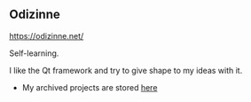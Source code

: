 ## Odizinne

https://odizinne.net/

Self-learning.  

I like the Qt framework and try to give shape to my ideas with it.

- My archived projects are stored [here](https://github.com/orgs/OdznArchives/repositories)
